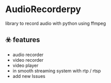 # AudioRecorderpy

library to record audio with python using ffmpeg


## :biohazard: features
- audio recorder
- video recorder
- video player
- in smooth streaming system with rtp / rtsp
- add new Issues 


